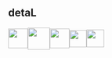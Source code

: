 ## detaL

<p align="center" style="align-items: center; display: flex"> 
  <a>
    <img src='https://static.cdnlogo.com/logos/c/68/c-sharp-800x800.png' alt='' width='40px'/>
  </a>
  <a>
    <img src='https://pngimg.com/uploads/letter_c/letter_c_PNG22.png' alt='' width='45px'/>
  </a>
  <a>
    <img src='https://gitlab.com/uploads/-/system/group/avatar/407840/lua.png' alt='' width='40px'/>
  </a>
  <a>
    <img src='https://th.bing.com/th/id/R.7d567b2eb55280ac35ff2b139d85f5e5?rik=GFuqETvR8bwLsA&riu=http%3a%2f%2fclipart-library.com%2fimages_k%2fpython-logo-transparent%2fpython-logo-transparent-5.png&ehk=q3Ke%2fUNdpHLXNSnzqqcJIdmy2os3r1eI2v%2fkCkef2II%3d&risl=&pid=ImgRaw&r=0' alt='' width='35px'/>
  </a>
  <a>
    <img src='https://cdn.iconscout.com/icon/free/png-512/javascript-2752148-2284965.png' alt='' width='36px'/>
  </a>
</p>
